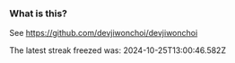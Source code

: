 
### What is this?

See https://github.com/devjiwonchoi/devjiwonchoi

The latest streak freezed was: 2024-10-25T13:00:46.582Z
